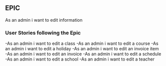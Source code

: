 ## EPIC 
As an admin i want to edit information
### User Stories following the Epic
-As an admin i want to edit a class
-As an admin i want to edit a course
-As an admin i want to edit  a holiday
-As an admin i want to edit an invoice item
-As an admin i want to edit an invoice
-As an admin i want to edit a schedule
-As an admin i want to edit a school
-As an admin i want to edit a teacher
